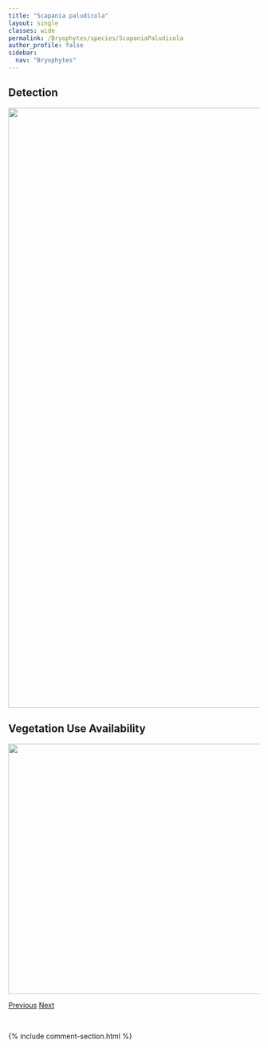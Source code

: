```yaml
---
title: "Scapania paludicola"
layout: single
classes: wide
permalink: /Bryophytes/species/ScapaniaPaludicola
author_profile: false
sidebar:
  nav: "Bryophytes"
---
```


<h2>Detection</h2>

<a href="https://drive.google.com/uc?export=view&id=1VQnqBnZuSiJ3wkSyPuF2OPogXOX7DhoG">
<img src="https://drive.google.com/uc?export=view&id=1VQnqBnZuSiJ3wkSyPuF2OPogXOX7DhoG" height = "1200" width = "800">
</a>


<h2>Vegetation Use Availability</h2>

<a href="https://drive.google.com/uc?export=view&id=1iH5M2ZctVSNy0ICLRD_W773v6V_PI5rz">
<img src="https://drive.google.com/uc?export=view&id=1iH5M2ZctVSNy0ICLRD_W773v6V_PI5rz" height = "500" width = "1000">
</a>


<a href="/DevelopmentWebsite/Bryophytes/species/ScapaniaMucronata" class="pagination--pager" title="Scapania mucronata">Previous</a> <a href="/DevelopmentWebsite/Bryophytes/species/ScapaniaPaludosa" class="pagination--pager" title="Scapania paludosa">Next</a>

<p>&nbsp;</p>

{% include comment-section.html %}
